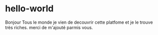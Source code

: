 # hello-world
Bonjour Tous le monde
je vien de decouvrir cette platfome et je le trouve très riches.
merci de m'ajouté parmis vous.

